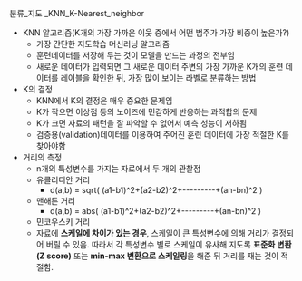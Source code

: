 분류_지도 _KNN_K-Nearest_neighbor

- KNN 알고리즘(K개의 가장 가까운 이웃 중에서 어떤 범주가 가장 비중이 높은가?)
  - 가장 간단한 지도학습 머신러닝 알고리즘
  - 훈련데이터를 저장해 두는 것이 모델을 만드는 과정의 전부임
  - 새로운 데이터가 입력되면 그 새로운 데이터 주변의 가장 가까운 K개의 훈련 데이터를 레이블을 확인한 뒤, 가장 많이 보이는 라벨로 분류하는 방법
- K의 결정
  - KNN에서 K의 결정은 매우 중요한 문제임
  - K가 작으면 이상점 등의 노이즈에 민감하게 반응하는 과적합의 문제
  - K가 크면 자료의 패턴을 잘 파악할 수 없어서 예측 성능이 저하됨
  - 검증용(validation)데이터를 이용하여 주어진 훈련 데이터에 가장 적절한 K를 찾아야함
- 거리의 측정
  - n개의 특성변수를 가지는 자료에서 두 개의 관찰점
  - 유클리디안 거리
    - d(a,b) = sqrt( (a1-b1)^2+(a2-b2)^2+---------+(an-bn)^2 )
  - 맨해튼 거리
    - d(a,b) = abs( (a1-b1)^2+(a2-b2)^2+---------+(an-bn)^2 )
  - 민코우스키 거리
  - 자료에 **스케일에 차이가 있는 경우**, 스케일이 큰 특성변수에 의해 거리가 결정되어 버릴 수 있음. 따라서 각 특성변수 별로 스케일이 유사해 지도록 **표준화 변환(Z score)** 또는 **min-max 변환으로 스케일링**을 해준 뒤 거리를 재는 것이 적절함.
